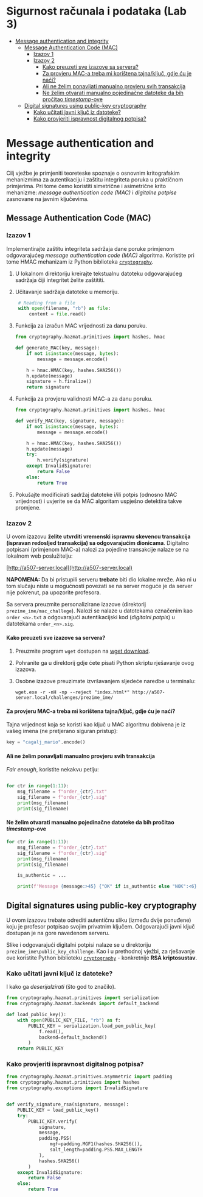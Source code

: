 <!--omit-->
# **Sigurnost računala i podataka (Lab 3)** <!-- omit in toc -->

- [Message authentication and integrity](#message-authentication-and-integrity)
  - [Message Authentication Code (MAC)](#message-authentication-code-mac)
    - [Izazov 1](#izazov-1)
    - [Izazov 2](#izazov-2)
      - [Kako preuzeti sve izazove sa servera?](#kako-preuzeti-sve-izazove-sa-servera)
      - [Za provjeru MAC-a treba mi korištena tajna/ključ, gdje ću je naći?](#za-provjeru-mac-a-treba-mi-korištena-tajnaključ-gdje-ću-je-naći)
      - [Ali ne želim ponavljati manualno provjeru svih transakcija](#ali-ne-želim-ponavljati-manualno-provjeru-svih-transakcija)
      - [Ne želim otvarati manualno pojedinačne datoteke da bih pročitao _timestamp_-ove](#ne-želim-otvarati-manualno-pojedinačne-datoteke-da-bih-pročitao-timestamp-ove)
  - [Digital signatures using public-key cryptography](#digital-signatures-using-public-key-cryptography)
    - [Kako učitati javni ključ iz datoteke?](#kako-učitati-javni-ključ-iz-datoteke)
    - [Kako provjeriti ispravnost digitalnog potpisa?](#kako-provjeriti-ispravnost-digitalnog-potpisa)

# Message authentication and integrity

Cilj vježbe je primjeniti teoreteske spoznaje o osnovnim kritografskim mehanizmima za autentikaciju i zaštitu integriteta poruka u praktičnom primjerima. Pri tome ćemo koristiti simetrične i asimetrične krito mehanizme: _message authentication code (MAC)_ i _digitalne potpise_ zasnovane na javnim ključevima.

## Message Authentication Code (MAC)

### Izazov 1

Implementirajte zaštitu integriteta sadržaja dane poruke primjenom odgovarajućeg _message authentication code (MAC)_ algoritma. Koristite pri tome HMAC mehanizam iz Python biblioteka [`cryptography`](https://cryptography.io/en/latest/hazmat/primitives/mac/hmac/).

1. U lokalnom direktoriju kreirajte tekstualnu datoteku odgovarajućeg sadržaja čiji integritet želite zaštititi.

2. Učitavanje sadržaja datoteke u memoriju.

   ```python
    # Reading from a file
    with open(filename, "rb") as file:
        content = file.read()   
   ```

3. Funkcija za izračun MAC vrijednosti za danu poruku.

    ```python
    from cryptography.hazmat.primitives import hashes, hmac

    def generate_MAC(key, message):
        if not isinstance(message, bytes):
            message = message.encode()

        h = hmac.HMAC(key, hashes.SHA256())
        h.update(message)
        signature = h.finalize()
        return signature
    ```

4. Funkcija za provjeru validnosti MAC-a za danu poruku.

    ```python
    from cryptography.hazmat.primitives import hashes, hmac

    def verify_MAC(key, signature, message):
        if not isinstance(message, bytes):
            message = message.encode()
    
        h = hmac.HMAC(key, hashes.SHA256())
        h.update(message)
        try:
            h.verify(signature)
        except InvalidSignature:
            return False
        else:
            return True
    ```

5. Pokušajte modificirati sadržaj datoteke i/ili potpis (odnosno MAC vrijednost) i uvjerite se da MAC algoritam uspješno detektira takve promjene.

### Izazov 2

U ovom izazovu **želite utvrditi vremenski ispravnu skevencu transakcija (ispravan redosljed transakcija) sa odgovarajućim dionicama**. Digitalno potpisani (primjenom MAC-a) nalozi za pojedine transakcije nalaze se na lokalnom web poslužitelju:

[http://a507-server.local](http://a507-server.local)

**NAPOMENA:** Da bi pristupili serveru **trebate** biti dio lokalne mreže. Ako ni u tom slučaju niste u mogućnosti povezati se na server moguće je da server nije pokrenut, pa upozorite profesora.

Sa servera preuzmite personalizirane izazove (direktorij `prezime_ime/mac_challege`). Nalozi se nalaze u datotekama označenim kao `order_<n>.txt` a odgovarajući autentikacijski kod (_digitalni potpis_) u datotekama `order_<n>.sig`.

#### Kako preuzeti sve izazove sa servera?

1. Preuzmite program `wget` dostupan na [wget download](https://eternallybored.org/misc/wget/).

2. Pohranite ga u direktorij gdje ćete pisati Python skriptu rješavanje ovog izazova.

3. Osobne izazove preuzimate izvršavanjem sljedeće naredbe u terminalu:

   ```console
   wget.exe -r -nH -np --reject "index.html*" http://a507-server.local/challenges/prezime_ime/
   ```

#### Za provjeru MAC-a treba mi korištena tajna/ključ, gdje ću je naći?

Tajna vrijednost koja se koristi kao ključ u MAC algoritmu dobivena je iz vašeg imena (ne pretjerano siguran pristup):

```python
key = "cagalj_mario".encode()
```

#### Ali ne želim ponavljati manualno provjeru svih transakcija

_Fair enough_, koristite nekakvu petlju: 

```python

for ctr in range(1:11):
    msg_filename = f"order_{ctr}.txt"
    sig_filename = f"order_{ctr}.sig"    
    print(msg_filename)
    print(sig_filename)
```

#### Ne želim otvarati manualno pojedinačne datoteke da bih pročitao _timestamp_-ove

```python
for ctr in range(1:11):
    msg_filename = f"order_{ctr}.txt"
    sig_filename = f"order_{ctr}.sig"    
    print(msg_filename)
    print(sig_filename)

    is_authentic = ...

    print(f'Message {message:>45} {"OK" if is_authentic else "NOK":<6}')
```

## Digital signatures using public-key cryptography

U ovom izazovu trebate odrediti autentičnu sliku (između dvije ponuđene) koju je profesor potpisao svojim privatnim ključem. Odgovarajući javni ključ dostupan je na gore navedenom serveru.

Slike i odgovarajući digitalni potpisi nalaze se u direktoriju `prezime_ime\public_key_challenge`. Kao i u prethodnoj vježbi, za rješavanje ove koristite Python biblioteku [`cryptography`](https://cryptography.io/en/latest/hazmat/primitives/asymmetric/rsa/) - konkretnije **RSA kriptosustav**.


### Kako učitati javni ključ iz datoteke?

I kako ga _deserijalzirati_ (što god to značilo).

```python
from cryptography.hazmat.primitives import serialization
from cryptography.hazmat.backends import default_backend

def load_public_key():
    with open(PUBLIC_KEY_FILE, "rb") as f:
        PUBLIC_KEY = serialization.load_pem_public_key(
            f.read(),
            backend=default_backend()
        )
    return PUBLIC_KEY
```

### Kako provjeriti ispravnost digitalnog potpisa?

```python
from cryptography.hazmat.primitives.asymmetric import padding
from cryptography.hazmat.primitives import hashes
from cryptography.exceptions import InvalidSignature


def verify_signature_rsa(signature, message):
    PUBLIC_KEY = load_public_key()
    try:
        PUBLIC_KEY.verify(
            signature,
            message,
            padding.PSS(
                mgf=padding.MGF1(hashes.SHA256()),
                salt_length=padding.PSS.MAX_LENGTH
            ),
            hashes.SHA256()
        )
    except InvalidSignature:
        return False
    else:
        return True
```
